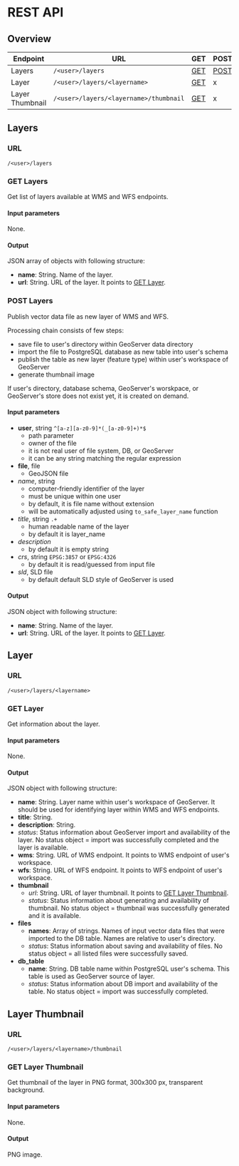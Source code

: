 # REST API

## Overview
|Endpoint|URL|GET|POST|PUT|DELETE|
|---|---|---|---|---|---|
|Layers|`/<user>/layers`|[GET](#get-layers)| [POST](#post-layers) | x | x |
|Layer|`/<user>/layers/<layername>`|[GET](#get-layer)| x | [PUT](#put-layer) | [DELETE](#delete-layer) |
|Layer Thumbnail|`/<user>/layers/<layername>/thumbnail`|[GET](#get-layer-thumbnail)| x | x | x |

## Layers

### URL
`/<user>/layers`

### GET Layers
Get list of layers available at WMS and WFS endpoints.

#### Input parameters
None.
#### Output
JSON array of objects with following structure:
- **name**: String. Name of the layer.
- **url**: String. URL of the layer. It points to [GET Layer](#get-layer).

### POST Layers
Publish vector data file as new layer of WMS and WFS.

Processing chain consists of few steps:
- save file to user's directory within GeoServer data directory
- import the file to PostgreSQL database as new table into user's schema
- publish the table as new layer (feature type) within user's workspace of GeoServer
- generate thumbnail image

If user's directory, database schema, GeoServer's worskpace, or GeoServer's store does not exist yet, it is created on demand.

#### Input parameters
- **user**, string `^[a-z][a-z0-9]*(_[a-z0-9]+)*$`
   - path parameter
   - owner of the file
   - it is not real user of file system, DB, or GeoServer
   - it can be any string matching the regular expression
- **file**, file
   - GeoJSON file
- *name*, string
   - computer-friendly identifier of the layer
   - must be unique within one user
   - by default, it is file name without extension
   - will be automatically adjusted using `to_safe_layer_name` function
- *title*, string `.+`
   - human readable name of the layer
   - by default it is layer_name
- *description*
   - by default it is empty string
- *crs*, string `EPSG:3857` or `EPSG:4326`
   - by default it is read/guessed from input file
- *sld*, SLD file
   - by default default SLD style of GeoServer is used

#### Output
JSON object with following structure:
- **name**: String. Name of the layer.
- **url**: String. URL of the layer. It points to [GET Layer](#get-layer).

## Layer
### URL
`/<user>/layers/<layername>`

### GET Layer
Get information about the layer.

#### Input parameters
None.
#### Output
JSON object with following structure:
- **name**: String. Layer name within user's workspace of GeoServer. It should be used for identifying layer within WMS and WFS endpoints.
- **title**: String.
- **description**: String.
- *status*: Status information about GeoServer import and availability of the layer. No status object = import was successfully completed and the layer is available.
- **wms**: String. URL of WMS endpoint. It points to WMS endpoint of user's workspace.
- **wfs**: String. URL of WFS endpoint. It points to WFS endpoint of user's workspace.
- **thumbnail**
  - *url*: String. URL of layer thumbnail. It points to [GET Layer Thumbnail](#get-layer-thumbnail).
  - *status*: Status information about generating and availability of thumbnail. No status object = thumbnail was successfully generated and it is available.
- **files**
  - **names**: Array of strings. Names of input vector data files that were imported to the DB table. Names are relative to user's directory.
  - *status*: Status information about saving and availability of files. No status object = all listed files were successfully saved.
- **db_table**
  - **name**: String. DB table name within PostgreSQL user's schema. This table is used as GeoServer source of layer.
  - *status*: Status information about DB import and availability of the table. No status object = import was successfully completed.



## Layer Thumbnail
### URL
`/<user>/layers/<layername>/thumbnail`
### GET Layer Thumbnail
Get thumbnail of the layer in PNG format, 300x300 px, transparent background.

#### Input parameters
None.
#### Output
PNG image.
